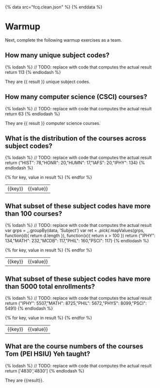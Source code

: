 {% data src="fcq.clean.json" %}
{% enddata %}

# Warmup

Next, complete the following warmup exercises as a team.

## How many unique subject codes?

{% lodash %}
// TODO: replace with code that computes the actual result
return 113
{% endlodash %}

They are {{ result }} unique subject codes.

## How many computer science (CSCI) courses?

{% lodash %}
// TODO: replace with code that computes the actual result
return 63
{% endlodash %}

They are {{ result }} computer science courses.

## What is the distribution of the courses across subject codes?

{% lodash %}
// TODO: replace with code that computes the actual result
return {"HIST": 78,"HONR": 20,"HUMN": 17,"IAFS": 20,"IPHY": 134}
{% endlodash %}

<table>
{% for key, value in result %}
    <tr>
        <td>{{key}}</td>
        <td>{{value}}</td>
    </tr>
{% endfor %}
</table>

## What subset of these subject codes have more than 100 courses?

{% lodash %}
// TODO: replace with code that computes the actual result
var grps = _.groupBy(data, 'Subject')
var ret = _.pick(_.mapValues(grps, function(d){
    return d.length
}), function(x){
    return x > 100
})
return {"IPHY": 134,"MATH": 232,"MCDB": 117,"PHIL": 160,"PSCI": 117}
{% endlodash %}

<table>
{% for key, value in result %}
    <tr>
        <td>{{key}}</td>
        <td>{{value}}</td>
    </tr>
{% endfor %}
</table>

## What subset of these subject codes have more than 5000 total enrollments?

{% lodash %}
// TODO: replace with code that computes the actual result
return {"IPHY": 5507,"MATH": 8725,"PHIL": 5672,"PHYS": 8099,"PSCI": 5491}
{% endlodash %}

<table>
{% for key, value in result %}
    <tr>
        <td>{{key}}</td>
        <td>{{value}}</td>
    </tr>
{% endfor %}
</table>

## What are the course numbers of the courses Tom (PEI HSIU) Yeh taught?

{% lodash %}
// TODO: replace with code that computes the actual result
return ['4830','4830']
{% endlodash %}

They are {{result}}.
